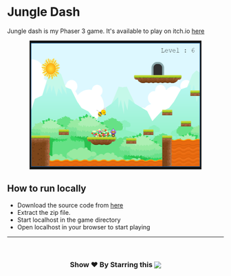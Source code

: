 # Jungle Dash

Jungle dash is my Phaser 3 game. It's available to play on itch.io [here](https://itspyguru.itch.io/jungledash)

<p align='center'>
  <img src='app.png' width=400 height=300>
</p>


## How to run locally

* Download the source code from [here](https://downgit.github.io/#/home?url=https://github.com/pyGuru123/Phaser-Games/tree/main/Jungle%20Dash)
* Extract the zip file.
* Start localhost in the game directory
* Open localhost in your browser to start playing

<hr/>
<br/>
<h3 align="center"> Show ❤️ By Starring this <img align='center'  height="22" src="https://img.shields.io/badge/Repo!%F0%9F%98%8A-purple.svg?&style=for-the-badge&logoColor=green" /></h3>
